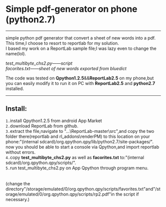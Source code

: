 Simple pdf-generator on phone (python2.7)</br>
===================================
----------
simple python pdf generator that convert a sheet of new words into a pdf.
This time,I choose to resort to reportlab for my solution.</br>
I based my work on a ReportLab sample file;I was lazy even to change the name(lol).</br>

*test_multibyte_chs2.py——script*</br>
*facorites.txt——sheet of new words exported from bluedict*

The code was tested on **Qpython1.2.5**&&**ReportLab2.5** on my phone,but you can easily modify it to run it on PC with **ReportLab2.5** and **python2.7** installed.</br>

----------

Install:
-----------------------------------
`1.`install Qpython1.2.5 from android App Market</br>
`2.`download ReportLab from github.</br>
`3.`extract the file,navigate to "...\ReportLab-master\src",and copy the two folder there(reportlab and rl_addons\renderPM) to this location on your phone:"(internal sdcard)/org.qpython.qpy/lib/python2.7/site-packages/".</br>
now you should be able to start a console via Qpython,and import reportlab without errors.</br>
`4.`copy **test_multibyte_chs2.py** as well as **facorites.txt** to:"(internal sdcard)/org.qpython.qpy/scripts/".</br>
`5.`run test_multibyte_chs2.py on App Qpython through program menu.</br>
</br></br>
(change the directory"/storage/emulated/0/org.qpython.qpy/scripts/favorites.txt"and"/storage/emulated/0/org.qpython.qpy/scripts/rp2.pdf"in the script if necessary.)
